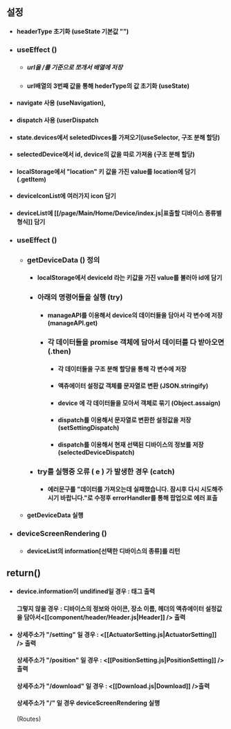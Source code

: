 ## 설정
- #### headerType 초기화 (useState 기본값 "")
- ### useEffect ()
	- ##### url을 /를 기준으로 쪼개서 배열에 저장
	- #### url배열의 3번째 값을 통해 hederType의 값 초기화 (useState)
- #### navigate 사용 (useNavigation),
- #### dispatch 사용 (userDispatch
- #### state.devices에서 seletedDivces를 가져오기(useSelector, 구조 분해 할당)
- #### selectedDevice에서 id, device의 값을 따로 가져옴 (구조 분해 할당)
- #### localStorage에서 "location" 키 값을 가진 value를 location에 담기 (.getItem)
- #### deviceIconList에 여러가지 icon 담기
- #### deviceList에 [[/page/Main/Home/Device/index.js|표출할 디바이스 종류별 형식]] 담기
- ### useEffect ()
	- ### getDeviceData () 정의
		- #### localStorage에서 deviceId 라는 키값을 가진 value를 불러아 id에 담기
		- ### 아래의 명령어들을 실행 (try) 
			- #### manageAPI를 이용해서 device의 데이터들을 담아서 각 변수에 저장 (manageAPI.get)
			- ### 각 데이터들을 promise 객체에 담아서 데이터를 다 받아오면(.then)
				- #### 각 데이터들을 구조 분해 할당을 통해 각 변수에 저장
				- #### 액츄에이터 설정값 객체를 문자열로 변환 (JSON.stringify)
				- #### device 에 각 데이터들을 모아서 객체로 묶기 (Object.assaign)
				- #### dispatch를 이용해서 문자열로 변환한 설정값을 저장 (setSettingDispatch)
				- #### dispatch를 이용해서 현재 선택된 디바이스의 정보를 저장 (selectedDeviceDispatch)
		- ### try를 실행중 오류 ( e ) 가 발생한 경우 (catch)
			- #### 에러문구를 "데이터를 가져오는데 실패했습니다. 잠시후 다시 시도해주시기 바랍니다."로 수정후 errorHandler를 통해 팝업으로 에러 표출
	- #### getDeviceData 실행
- ### deviceScreenRendering ()
	- #### deviceList의 information\[선택한 디바이스의 종류]를 리턴
## return()
- #### device.information이 undifined일 경우 : <Loading /> 태그 출력
	#### 그렇지 않을 경우 :  디바이스의 정보와 아이콘, 장소 이름, 헤더의 액츄에이터 설정값을 담아서<[[component/header/Header.js|Header]] /> 출력
- #### 상세주소가 "/setting" 일 경우 : <[[ActuatorSetting.js|ActuatorSetting]] /> 출력
   #### 상세주소가 "/position" 일 경우 :  <[[PositionSetting.js|PositionSetting]] /> 출력
   #### 상세주소가 "/download" 일 경우 : <[[Download.js|Download]] />출력
   #### 상세주소가 "/" 일 경우 deviceScreenRendering 실행
   (Routes) 	
   